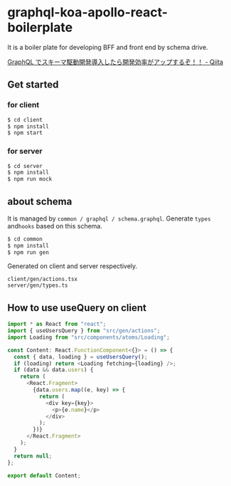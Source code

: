 # graphql-koa-apollo-react-boilerplate

It is a boiler plate for developing BFF and front end by schema drive.

[GraphQL でスキーマ駆動開発導入したら開発効率がアップするぞ！！ - Qiita](https://qiita.com/102Design/items/b95e2cbda18b48f32004)

## Get started

### for client

```bash
$ cd client
$ npm install
$ npm start
```

### for server

```bash
$ cd server
$ npm install
$ npm run mock
```

## about schema

It is managed by `common / graphql / schema.graphql`. Generate `types` and`hooks` based on this schema.

```bash
$ cd common
$ npm install
$ npm run gen
```

Generated on client and server respectively.

```bash
client/gen/actions.tsx
server/gen/types.ts
```

## How to use useQuery on client

```typescript
import * as React from "react";
import { useUsersQuery } from "src/gen/actions";
import Loading from "src/components/atoms/Loading";

const Content: React.FunctionComponent<{}> = () => {
  const { data, loading } = useUsersQuery();
  if (loading) return <Loading fetching={loading} />;
  if (data && data.users) {
    return (
      <React.Fragment>
        {data.users.map((e, key) => {
          return (
            <div key={key}>
              <p>{e.name}</p>
            </div>
          );
        })}
      </React.Fragment>
    );
  }
  return null;
};

export default Content;
```

